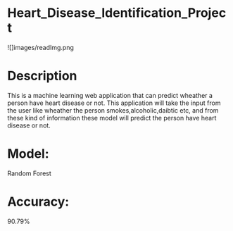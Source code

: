 # Heart_Disease_Identification_Project

![]images/readImg.png

# Description
This is a machine learning web application that can predict wheather a person have heart disease or not. This application will take the input from the user like wheather the person smokes,alcoholic,daibtic etc, and from these kind of information these model will predict the person have heart disease or not.

# Model:
Random Forest

# Accuracy:
90.79%
